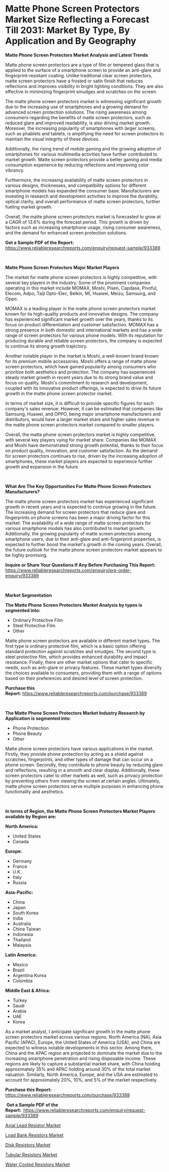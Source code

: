 <p><h1>Matte Phone Screen Protectors Market Size Reflecting a Forecast Till 2031: Market By Type, By Application and By Geography</h1></p><p><strong>Matte Phone Screen Protectors Market Analysis and Latest Trends</strong></p>
<p><p>Matte phone screen protectors are a type of film or tempered glass that is applied to the surface of a smartphone screen to provide an anti-glare and fingerprint-resistant coating. Unlike traditional clear screen protectors, matte screen protectors have a frosted or satin finish that reduces reflections and improves visibility in bright lighting conditions. They are also effective in minimizing fingerprint smudges and scratches on the screen.</p><p>The matte phone screen protectors market is witnessing significant growth due to the increasing use of smartphones and a growing demand for advanced screen protection solutions. The rising awareness among consumers regarding the benefits of matte screen protectors, such as reduced glare and improved readability, is also driving market growth. Moreover, the increasing popularity of smartphones with larger screens, such as phablets and tablets, is amplifying the need for screen protectors to maintain the visual integrity of these devices.</p><p>Additionally, the rising trend of mobile gaming and the growing adoption of smartphones for various multimedia activities have further contributed to market growth. Matte screen protectors provide a better gaming and media consumption experience by reducing reflections and improving color vibrancy.</p><p>Furthermore, the increasing availability of matte screen protectors in various designs, thicknesses, and compatibility options for different smartphone models has expanded the consumer base. Manufacturers are investing in research and development activities to improve the durability, optical clarity, and overall performance of matte screen protectors, further fueling market growth.</p><p>Overall, the matte phone screen protectors market is forecasted to grow at a CAGR of 13.6% during the forecast period. This growth is driven by factors such as increasing smartphone usage, rising consumer awareness, and the demand for enhanced screen protection solutions.</p></p>
<p><strong>Get a Sample PDF of the Report:&nbsp;</strong> <a href="https://www.reliableresearchreports.com/enquiry/request-sample/933389">https://www.reliableresearchreports.com/enquiry/request-sample/933389</a></p>
<p>&nbsp;</p>
<p><strong>Matte Phone Screen Protectors Major Market Players</strong></p>
<p><p>The market for matte phone screen protectors is highly competitive, with several key players in the industry. Some of the prominent companies operating in this market include MOMAX, Moshi, Pisen, Capdase, Pivoful, Elecom, Adpo, Taiji Opto-Elec, Belkin, MI, Huawei, Meizu, Samsung, and Oppo.</p><p>MOMAX is a leading player in the matte phone screen protectors market known for its high-quality products and innovative designs. The company has experienced significant market growth over the years, thanks to its focus on product differentiation and customer satisfaction. MOMAX has a strong presence in both domestic and international markets and has a wide range of screen protectors for various phone models. With its reputation for producing durable and reliable screen protectors, the company is expected to continue its strong growth trajectory.</p><p>Another notable player in the market is Moshi, a well-known brand known for its premium mobile accessories. Moshi offers a range of matte phone screen protectors, which have gained popularity among consumers who prioritize both aesthetics and protection. The company has experienced steady market growth in recent years due to its strong brand value and focus on quality. Moshi's commitment to research and development, coupled with its innovative product offerings, is expected to drive its future growth in the matte phone screen protector market.</p><p>In terms of market size, it is difficult to provide specific figures for each company's sales revenue. However, it can be estimated that companies like Samsung, Huawei, and OPPO, being major smartphone manufacturers and distributors, would have a larger market share and higher sales revenue in the matte phone screen protectors market compared to smaller players.</p><p>Overall, the matte phone screen protectors market is highly competitive, with several key players vying for market share. Companies like MOMAX and Moshi have demonstrated strong growth potential, thanks to their focus on product quality, innovation, and customer satisfaction. As the demand for screen protectors continues to rise, driven by the increasing adoption of smartphones, these market players are expected to experience further growth and expansion in the future.</p></p>
<p>&nbsp;</p>
<p><strong>What Are The Key Opportunities For Matte Phone Screen Protectors Manufacturers?</strong></p>
<p><p>The matte phone screen protectors market has experienced significant growth in recent years and is expected to continue growing in the future. The increasing demand for screen protectors that reduce glare and fingerprints on phone screens has been a major driving factor for this market. The availability of a wide range of matte screen protectors for various smartphone models has also contributed to market growth. Additionally, the growing popularity of matte screen protectors among smartphone users, due to their anti-glare and anti-fingerprint properties, is expected to further boost the market's growth in the coming years. Overall, the future outlook for the matte phone screen protectors market appears to be highly promising.</p></p>
<p><strong>Inquire or Share Your Questions If Any Before Purchasing This Report:</strong> <a href="https://www.reliableresearchreports.com/enquiry/pre-order-enquiry/933389">https://www.reliableresearchreports.com/enquiry/pre-order-enquiry/933389</a></p>
<p>&nbsp;</p>
<p><strong>Market Segmentation</strong></p>
<p><strong>The Matte Phone Screen Protectors Market Analysis by types is segmented into:</strong></p>
<p><ul><li>Ordinary Protective Film</li><li>Steel Protective Film</li><li>Other</li></ul></p>
<p><p>Matte phone screen protectors are available in different market types. The first type is ordinary protective film, which is a basic option offering standard protection against scratches and smudges. The second type is steel protective film, which provides enhanced durability and impact resistance. Finally, there are other market options that cater to specific needs, such as anti-glare or privacy features. These market types diversify the choices available to consumers, providing them with a range of options based on their preferences and desired level of screen protection.</p></p>
<p><strong>Purchase this Report:&nbsp;</strong><a href="https://www.reliableresearchreports.com/purchase/933389">https://www.reliableresearchreports.com/purchase/933389</a></p>
<p>&nbsp;</p>
<p><strong>The Matte Phone Screen Protectors Market Industry Research by Application is segmented into:</strong></p>
<p><ul><li>Phone Protection</li><li>Phone Beauty</li><li>Other</li></ul></p>
<p><p>Matte phone screen protectors have various applications in the market. Firstly, they provide phone protection by acting as a shield against scratches, fingerprints, and other types of damage that can occur on a phone screen. Secondly, they contribute to phone beauty by reducing glare and reflections, resulting in a smooth and clear display. Additionally, these screen protectors cater to other markets as well, such as privacy protection by preventing others from viewing the screen at certain angles. Ultimately, matte phone screen protectors serve multiple purposes in enhancing phone functionality and aesthetics.</p></p>
<p>&nbsp;</p>
<p><strong>In terms of Region, the Matte Phone Screen Protectors Market Players available by Region are:</strong></p>
<p>
    <p> <strong> North America: </strong>
        <ul>
            <li>United States</li>
            <li>Canada</li>
        </ul>
        </p> 
    <p> <strong> Europe: </strong>
        <ul>
            <li>Germany</li>
            <li>France</li>
            <li>U.K.</li>
            <li>Italy</li>
            <li>Russia</li>
        </ul>
        </p> 
    <p> <strong> Asia-Pacific: </strong>
        <ul>
            <li>China</li>
            <li>Japan</li>
            <li>South Korea</li>
            <li>India</li>
            <li>Australia</li>
            <li>China Taiwan</li>
            <li>Indonesia</li>
            <li>Thailand</li>
            <li>Malaysia</li>
        </ul>
        </p> 
    <p> <strong> Latin America: </strong>
        <ul>
            <li>Mexico</li>
            <li>Brazil</li>
            <li>Argentina Korea</li>
            <li>Colombia</li>
        </ul>
        </p> 
    <p> <strong> Middle East & Africa: </strong>
        <ul>
            <li>Turkey</li>
            <li>Saudi</li>
            <li>Arabia</li>
            <li>UAE</li>
            <li>Korea</li>
        </ul>
    </p>
    </p>
<p><p>As a market analyst, I anticipate significant growth in the matte phone screen protectors market across various regions. North America (NA), Asia Pacific (APAC), Europe, the United States of America (USA), and China are expected to witness notable developments in this sector. Among them, China and the APAC region are projected to dominate the market due to the increasing smartphone penetration and rising disposable income. These regions are likely to capture a substantial market share, with China holding approximately 35% and APAC holding around 30% of the total market valuation. Similarly, North America, Europe, and the USA are estimated to account for approximately 20%, 10%, and 5% of the market respectively.</p></p>
<p><strong>Purchase this Report: </strong><a href="https://www.reliableresearchreports.com/purchase/933389">https://www.reliableresearchreports.com/purchase/933389</a></p>
<p>&nbsp;<strong>Get a Sample PDF of the Report:&nbsp;&nbsp;</strong><a href="https://www.reliableresearchreports.com/enquiry/request-sample/933389">https://www.reliableresearchreports.com/enquiry/request-sample/933389</a></p>
<p><strong></strong></p>
<p><p><a href="https://medium.com/@josueherzog/axial-lead-resistor-market-furnishes-information-on-market-share-market-trends-and-market-growth-2f5bcb6214d2">Axial Lead Resistor Market</a></p><p><a href="https://medium.com/p/6938cb36746d/edit">Load Bank Resistors Market</a></p><p><a href="https://medium.com/@krithi.reportprime/disk-resistors-market-size-cagr-trends-2024-2030-7fbad2e70103">Disk Resistors Market</a></p><p><a href="https://medium.com/@josueherzog/tubular-resistors-market-analysis-its-cagr-market-segmentation-and-global-industry-overview-797ff8d10b48">Tubular Resistors Market</a></p><p><a href="https://medium.com/@josueherzog/analyzing-water-cooled-resistors-market-global-industry-perspective-and-forecast-2024-to-2031-92c5f2c9b57f">Water Cooled Resistors Market</a></p></p>